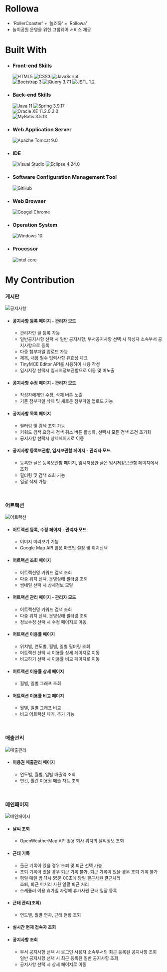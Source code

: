 # Rollowa
* 'RollerCoaster' + '놀러와' = 'Rollowa'
* 놀이공원 운영을 위한 그룹웨어 서비스 제공

# Built With
* ### Front-end Skills
  ![HTML5](https://img.shields.io/badge/HTML5-E34F26?style=for-the-badge&logo=html5&logoColor=white)
  ![CSS3](https://img.shields.io/badge/CSS3-1572B6?style=for-the-badge&logo=css3&logoColor=white)
  ![JavaScript](https://img.shields.io/badge/JavaScript-F7DF1E?style=for-the-badge&logo=javascript&logoColor=black)
   <br>
  ![Bootstrap 3](https://img.shields.io/badge/Bootstrap_3-563D7C?style=for-the-badge&logo=bootstrap&logoColor=white)
  ![jQuery 3.7.1](https://img.shields.io/badge/jQuery_3.7.1-0769AD?style=for-the-badge&logo=jquery&logoColor=white)
  ![JSTL 1.2](https://img.shields.io/badge/JSTL_1.2-FFC19E?style=for-the-badge&logo=&logoColor=white)

* ### Back-end Skills
  ![Java 11](https://img.shields.io/badge/Java_11-ED8B00?style=for-the-badge&logo=openjdk&logoColor=white)
  ![Spring 3.9.17](https://img.shields.io/badge/Spring_3.9.17-6DB33F?style=for-the-badge&logo=spring&logoColor=white)
  <br>
  ![Oracle XE 11.2.0.2.0](https://img.shields.io/badge/Oracle_XE_11.2.0.2.0-F80000?style=for-the-badge&logo=Oracle&logoColor=white)
  <br>
  ![MyBatis 3.5.13](https://img.shields.io/badge/MyBatis_3.5.13-black?style=for-the-badge&logo=MyBatis&logoColor=white)

* ### Web Application Server
  ![Apache Tomcat 9.0](https://img.shields.io/badge/Apache_Tomcat_9.0-F8DC75?style=for-the-badge&logo=apachetomcat&logoColor=black)

* ### IDE
  ![Visual Studio](https://img.shields.io/badge/Visual_Studio-5C2D91?style=for-the-badge&logo=visual%20studio&logoColor=white)
  ![Eclipse 4.24.0](https://img.shields.io/badge/Eclipse_4.24.0-2C2255?style=for-the-badge&logo=eclipse&logoColor=white)

* ### Software Configuration Management Tool
  ![GitHub](https://img.shields.io/badge/GitHub-100000?style=for-the-badge&logo=github&logoColor=white)
  
* ### Web Browser
  ![Googel Chrome](https://img.shields.io/badge/Google_chrome-4285F4?style=for-the-badge&logo=Google-chrome&logoColor=white)
  
* ### Operation System
  ![Windows 10](https://img.shields.io/badge/Windows_10-F6F6F6.svg?style=for-the-badge&logo=Windows10&logoColor=blue)

* ### Processor
  ![intel core](https://img.shields.io/badge/intel_core-F6F6F6.svg?style=for-the-badge&logo=intel&logoColor=blue)

 # My Contribution 
 ### 게시판
 ![공지사항](https://github.com/whatever808/RolloWa/assets/153481968/c5bb2654-296c-42b6-b4f7-c8234671126b)

 * #### 공지사항 등록 페이지 - 관리자 모드
   * 관리자만 글 등록 가능
   * 일반공지사항 선택 시 일반 공지사항, 부서공지사항 선택 시 작성자 소속부서 공지사항으로 등록
   * 다중 첨부파일 업로드 가능
   * 제목, 내용 필수 입력사항 유효성 체크
   * TinyMCE Editor API를 사용하여 내용 작성
   * 임시저장 선택시 임시저장보관함으로 이동 및 미노출

 * #### 공지사항 수정 페이지 - 관리자 모드
   * 작성자에게만 수정, 삭제 버튼 노출
   * 기존 첨부파일 삭제 및 새로운 첨부파일 업로드 가능
 
 * #### 공지사항 목록 페이지
   * 필터링 및 검색 조회 가능
   * 키워드 검색 요청시 검색 취소 버튼 활성화, 선택시 모든 검색 조건 초기화
   * 공지사항 선택시 상세페이지로 이동
 
* #### 공지사항 등록보관함, 임시보관함 페이지 - 관리자 모드
   * 등록한 글은 등록보관함 페이지, 임시저장한 글은 임시저장보관함 페이지에서 조회
   * 필터링 및 검색 조회 가능
   * 일괄 삭제 가능
<br>

### 어트랙션
![어트랙션](https://github.com/whatever808/RolloWa/assets/153481968/dc44695b-4e2f-4934-80f8-a54f12b18984)

* #### 어트랙션 등록, 수정 페이지 - 관리자 모드
  * 이미지 미리보기 기능
  * Google Map API 활용 마크업 설정 및 위치선택

* #### 어트랙션 조회 페이지
  * 어트랙션명 키워드 검색 조회
  * 다중 위치 선택, 운영상태 필터링 조회
  * 썸네일 선택 시 상세정보 모달

* #### 어트랙션 관리 페이지 - 관리자 모드
  * 어트랙션명 키워드 검색 조회
  * 다중 위치 선택, 운영상태 필터링 조회
  * 정보수정 선택 시 수정 페이지로 이동

* #### 어트랙션 이용률 페이지
  * 위치별, 연도별, 월별, 일별 필터링 조회
  * 어트랙션 선택 시 이용률 상세 페이지로 이동
  * 비교하기 선택 시 이용률 비교 페이지로 이동

* #### 어트랙션 이용률 상세 페이지
  * 월별, 일별 그래프 조회

* #### 어트랙션 이용률 비교 페이지
  * 월별, 일별 그래프 비교
  * 비교 어트랙션 제거, 추가 가능
<br>

### 매출관리
![매출관리](https://github.com/whatever808/RolloWa/assets/153481968/38b64d35-d088-4658-b314-8afa1653cf16)

* #### 이용권 매출관리 페이지
  * 연도별, 월별, 일별 매출액 조회
  * 연간, 월간 이용권 매출 차트 조회
<br>

### 메인페이지
![메인페이지](https://github.com/whatever808/RolloWa/assets/153481968/60faae8c-5472-4c7b-b310-19da090dfa26)

* #### 날씨 조회
  * OpenWeatherMap API 활용 회사 위치의 날씨정보 조회

* #### 근태 기록
  * 출근 기록이 있을 경우 조퇴 및 퇴근 선택 가능
  * 조퇴 기록이 있을 경우 퇴근 기록 불가,
    퇴근 기록이 있을 경우 조퇴 기록 불가
  * 평일 매일 밤 11시 55분 00초에 당일 결근사원 결근처리 <br>
    조퇴, 퇴근 미처리 사원 일괄 퇴근 처리
  * 스케쥴러 이용 휴가일 자정에 휴가사원 근태 일괄 등록

* #### 근태 관리(조회)
  * 연도별, 월별 연차, 근태 현황 조회

* #### 실시간 현재 접속자 조회

* #### 공지사항 조회
  * 부서 공지사항 선택 시 로그인 사용자 소속부서의 최근 등록된 공지사항 조회 <br>
    일반 공지사항 선택 시 최근 등록된 일반 공지사항 조회
  * 공지사항 선택 시 상세 페이지로 이동
